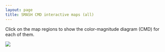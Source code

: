 ```yaml
---
layout: page
title: SMASH CMD interactive maps (all)
---
```



<head>
    <title>SMASH Interactive Map</title>
</head>

Click on the map regions to show the color-magnitude diagram (CMD) for each of them.

<body>
    <style>
        #hess {
            display: none;
            position: absolute;
            width: 400px;
            border: solid 5px black;
        };
    </style>
    <div id="container">
        <img id="map" src="../assets/smash_map_calibration_v6.jpg"><br>
        <img id="hess" src="../assets/allv6/Field11_hess_finalv6.jpg">
        <div id="pixel"></div>
    </div>

<script>
    function get_lon_lat(screenX, screenY) {
        minX = 100;
        maxX = 990;
        minY = 24;
        maxY = 639;

        min_lon = 80;
        max_lon = -35;
        min_lat = 40;
        max_lat = -40;

        click_lon = min_lon + (screenX - minX)*(max_lon - min_lon)/(maxX - minX); 
        click_lat = min_lat + (screenY - minY)*(max_lat - min_lat)/(maxY - minY);
        return [click_lon, click_lat];

    };

    var click_centers = [
[-19.6, -13.8, "../assets/allv6/Field1_hess_finalv6.jpg"],
[-12.1, -15.0, "../assets/allv6/Field2_hess_finalv6.jpg"],
[-15.1, -13.9, "../assets/allv6/Field3_hess_finalv6.jpg"],
[-16.7, -13.4, "../assets/allv6/Field4_hess_finalv6.jpg"],
[-16.9, -11.7, "../assets/allv6/Field5_hess_finalv6.jpg"],
[-15.4, -12.3, "../assets/allv6/Field6_hess_finalv6.jpg"],
[-13.9, -12.8, "../assets/allv6/Field7_hess_finalv6.jpg"],
[-6.4, -15.3, "../assets/allv6/Field8_hess_finalv6.jpg"],
[-17.2, -10.1, "../assets/allv6/Field9_hess_finalv6.jpg"],
[-15.7, -10.6, "../assets/allv6/Field10_hess_finalv6.jpg"],
[-14.1, -11.2, "../assets/allv6/Field11_hess_finalv6.jpg"],
[-12.6, -11.7, "../assets/allv6/Field12_hess_finalv6.jpg"],
[-9.6, -12.6, "../assets/allv6/Field13_hess_finalv6.jpg"],
[-16.0, -9.0, "../assets/allv6/Field14_hess_finalv6.jpg"],
[-14.5, -9.5, "../assets/allv6/Field15_hess_finalv6.jpg"],
[-12.9, -10.0, "../assets/allv6/Field16_hess_finalv6.jpg"],
[-3.7, -14.4, "../assets/allv6/Field17_hess_finalv6.jpg"],
[-12.2, -7.1, "../assets/allv6/Field18_hess_finalv6.jpg"],
[-8.8, -9.7, "../assets/allv6/Field19_hess_finalv6.jpg"],
[-16.2, -2.9, "../assets/allv6/Field20_hess_finalv6.jpg"],
[-13.1, -3.8, "../assets/allv6/Field21_hess_finalv6.jpg"],
[-9.6, -6.3, "../assets/allv6/Field22_hess_finalv6.jpg"],
[-11.7, 0.4, "../assets/allv6/Field23_hess_finalv6.jpg"],
[-9.1, -3.3, "../assets/allv6/Field24_hess_finalv6.jpg"],
[-4.7, -9.3, "../assets/allv6/Field25_hess_finalv6.jpg"],
[-5.6, -5.8, "../assets/allv6/Field26_hess_finalv6.jpg"],
[-5.7, -1.1, "../assets/allv6/Field27_hess_finalv6.jpg"],
[-6.9, 2.3, "../assets/allv6/Field28_hess_finalv6.jpg"],
[-2.2, -3.5, "../assets/allv6/Field29_hess_finalv6.jpg"],
[-3.1, 3.0, "../assets/allv6/Field30_hess_finalv6.jpg"],
[-0.7, -8.7, "../assets/allv6/Field31_hess_finalv6.jpg"],
[-2.4, 1.3, "../assets/allv6/Field32_hess_finalv6.jpg"],
[0.0, -12.2, "../assets/allv6/Field33_hess_finalv6.jpg"],
[-1.8, -0.4, "../assets/allv6/Field34_hess_finalv6.jpg"],
[-2.27, 4.45, "../assets/allv6/Field35_hess_finalv6.jpg"],
[-1.6, 2.7, "../assets/allv6/Field36_hess_finalv6.jpg"],
[-1.5, 5.9, "../assets/allv6/Field37_hess_finalv6.jpg"],
[-1.0, 1.0, "../assets/allv6/Field38_hess_finalv6.jpg"],
[-0.8, 4.2, "../assets/allv6/Field39_hess_finalv6.jpg"],
[-0.4, -0.7, "../assets/allv6/Field40_hess_finalv6.jpg"],
[-0.1, 2.4, "../assets/allv6/Field41_hess_finalv6.jpg"],
[0.0, 5.6, "../assets/allv6/Field42_hess_finalv6.jpg"],
[0.5, 0.7, "../assets/allv6/Field43_hess_finalv6.jpg"],
[0.7, -4.2, "../assets/allv6/Field44_hess_finalv6.jpg"],
[0.7, 3.9, "../assets/allv6/Field45_hess_finalv6.jpg"],
[1.1, -1.0, "../assets/allv6/Field46_hess_finalv6.jpg"],
[1.3, 2.1, "../assets/allv6/Field47_hess_finalv6.jpg"],
[1.5, 5.3, "../assets/allv6/Field48_hess_finalv6.jpg"],
[2.0, 0.4, "../assets/allv6/Field49_hess_finalv6.jpg"],
[2.2, 3.6, "../assets/allv6/Field50_hess_finalv6.jpg"],
[2.8, 1.9, "../assets/allv6/Field51_hess_finalv6.jpg"],
[3.1, -8.0, "../assets/allv6/Field52_hess_finalv6.jpg"],
[5.9, 4.5, "../assets/allv6/Field53_hess_finalv6.jpg"],
[4.5, -3.4, "../assets/allv6/Field54_hess_finalv6.jpg"],
[5.7, 1.3, "../assets/allv6/Field55_hess_finalv6.jpg"],
[9.3, 2.3, "../assets/allv6/Field56_hess_finalv6.jpg"],
[15.3, 14.7, "../assets/allv6/Field57_hess_finalv6.jpg"],
[14.6, 9.8, "../assets/allv6/Field58_hess_finalv6.jpg"],
[12.3, 5.1, "../assets/allv6/Field59_hess_finalv6.jpg"],
[7.9, -5.7, "../assets/allv6/Field60_hess_finalv6.jpg"],
[10.5, -1.2, "../assets/allv6/Field61_hess_finalv6.jpg"],
[2.2, -16.0, "../assets/allv6/Field62_hess_finalv6.jpg"],
[13.6, 1.6, "../assets/allv6/Field63_hess_finalv6.jpg"],
[4.4, -13.3, "../assets/allv6/Field64_hess_finalv6.jpg"],
[6.4, -10.4, "../assets/allv6/Field65_hess_finalv6.jpg"],
[13.0, -5.0, "../assets/allv6/Field66_hess_finalv6.jpg"],
[16.1, -2.1, "../assets/allv6/Field67_hess_finalv6.jpg"],
[11.2, -8.0, "../assets/allv6/Field68_hess_finalv6.jpg"],
[10.7, -11.3, "../assets/allv6/Field69_hess_finalv6.jpg"],
[51.8, 18.0, "../assets/allv6/Field70_hess_finalv6.jpg"],
[50.3, 13.1, "../assets/allv6/Field71_hess_finalv6.jpg"],
[55.1, 15.9, "../assets/allv6/Field72_hess_finalv6.jpg"],
[64.6, 17.8, "../assets/allv6/Field74_hess_finalv6.jpg"],
[56.0, 12.4, "../assets/allv6/Field75_hess_finalv6.jpg"],
[59.9, 13.6, "../assets/allv6/Field76_hess_finalv6.jpg"],
[52.7, 9.5, "../assets/allv6/Field77_hess_finalv6.jpg"],
[15.0, -12.1, "../assets/allv6/Field80_hess_finalv6.jpg"],
[67.6, 10.8, "../assets/allv6/Field82_hess_finalv6.jpg"],
[7.6, -15.7, "../assets/allv6/Field83_hess_finalv6.jpg"],
[55.6, 4.1, "../assets/allv6/Field84_hess_finalv6.jpg"],
[59.3, 5.4, "../assets/allv6/Field85_hess_finalv6.jpg"],
[11.6, -14.8, "../assets/allv6/Field87_hess_finalv6.jpg"],
[60.4, 2.0, "../assets/allv6/Field90_hess_finalv6.jpg"],
[47.3, -3.5, "../assets/allv6/Field91_hess_finalv6.jpg"],
[57.3, -1.0, "../assets/allv6/Field92_hess_finalv6.jpg"],
[66.1, 1.3, "../assets/allv6/Field93_hess_finalv6.jpg"],
[54.3, -4.0, "../assets/allv6/Field94_hess_finalv6.jpg"],
[59.2, -6.1, "../assets/allv6/Field98_hess_finalv6.jpg"],
[52.0, -8.9, "../assets/allv6/Field99_hess_finalv6.jpg"],
[63.5, -6.5, "../assets/allv6/Field100_hess_finalv6.jpg"],
[68.7, -5.3, "../assets/allv6/Field101_hess_finalv6.jpg"],
[53.3, -12.3, "../assets/allv6/Field104_hess_finalv6.jpg"],
[10.9, -18.1, "../assets/allv6/Field106_hess_finalv6.jpg"],
[57.0, -14.2, "../assets/allv6/Field109_hess_finalv6.jpg"],
[65.1, -13.0, "../assets/allv6/Field110_hess_finalv6.jpg"],
[58.6, -17.5, "../assets/allv6/Field113_hess_finalv6.jpg"],
[6.9, -18.9, "../assets/allv6/Field115_hess_finalv6.jpg"],
[52.8, -20.6, "../assets/allv6/Field116_hess_finalv6.jpg"],
[57.4, -20.7, "../assets/allv6/Field117_hess_finalv6.jpg"],
[49.1, -22.1, "../assets/allv6/Field118_hess_finalv6.jpg"],
[67.8, -22.6, "../assets/allv6/Field121_hess_finalv6.jpg"],
[53.9, -25.6, "../assets/allv6/Field123_hess_finalv6.jpg"],
[55.4, -30.5, "../assets/allv6/Field127_hess_finalv6.jpg"],
[63.7, -30.5, "../assets/allv6/Field128_hess_finalv6.jpg"],
[9.0, -22.7, "../assets/allv6/Field129_hess_finalv6.jpg"],
[2.8, -19.5, "../assets/allv6/Field130_hess_finalv6.jpg"],
[4.8, -23.4, "../assets/allv6/Field131_hess_finalv6.jpg"],
[8.5, -29.5, "../assets/allv6/Field132_hess_finalv6.jpg"],
[3.8, -28.3, "../assets/allv6/Field133_hess_finalv6.jpg"],
[0.2, -22.2, "../assets/allv6/Field134_hess_finalv6.jpg"],
[-0.8, -27.0, "../assets/allv6/Field135_hess_finalv6.jpg"],
[-5.4, -27.2, "../assets/allv6/Field136_hess_finalv6.jpg"],
[-8.6, -29.5, "../assets/allv6/Field137_hess_finalv6.jpg"],
[-4.1, -22.6, "../assets/allv6/Field138_hess_finalv6.jpg"],
[-10.0, -25.6, "../assets/allv6/Field139_hess_finalv6.jpg"],
[-18.4, -29.0, "../assets/allv6/Field140_hess_finalv6.jpg"],
[-8.6, -22.8, "../assets/allv6/Field141_hess_finalv6.jpg"],
[-14.7, -25.5, "../assets/allv6/Field142_hess_finalv6.jpg"],
[-13.1, -22.8, "../assets/allv6/Field143_hess_finalv6.jpg"],
[-21.1, -24.4, "../assets/allv6/Field144_hess_finalv6.jpg"],
[-17.7, -20.9, "../assets/allv6/Field145_hess_finalv6.jpg"],
[-22.4, -20.5, "../assets/allv6/Field147_hess_finalv6.jpg"],
[-5.9, -18.7, "../assets/allv6/Field148_hess_finalv6.jpg"],
[-17.8, -17.7, "../assets/allv6/Field149_hess_finalv6.jpg"],
[-22.4, -17.4, "../assets/allv6/Field150_hess_finalv6.jpg"],
[-8.9, -17.7, "../assets/allv6/Field152_hess_finalv6.jpg"],
[19.5, 32.3, "../assets/allv6/Field153_hess_finalv6.jpg"],
[19.4, 24.7, "../assets/allv6/Field154_hess_finalv6.jpg"],
[19.2, 18.7, "../assets/allv6/Field155_hess_finalv6.jpg"],
[18.8, 12.7, "../assets/allv6/Field156_hess_finalv6.jpg"],
[16.6, 4.4, "../assets/allv6/Field157_hess_finalv6.jpg"],
[55.0, 20.5, "../assets/allv6/Field158_hess_finalv6.jpg"],
[16.1, -8.3, "../assets/allv6/Field159_hess_finalv6.jpg"],
[69.2, 15.5, "../assets/allv6/Field160_hess_finalv6.jpg"],
[51.9, 7.2, "../assets/allv6/Field161_hess_finalv6.jpg"],
[60.4, 9.4, "../assets/allv6/Field162_hess_finalv6.jpg"],
[50.7, -0.2, "../assets/allv6/Field163_hess_finalv6.jpg"],
[71.2, 3.0, "../assets/allv6/Field164_hess_finalv6.jpg"],
[49.9, -6.2, "../assets/allv6/Field165_hess_finalv6.jpg"],
[49.4, -12.2, "../assets/allv6/Field166_hess_finalv6.jpg"],
[71.0, -9.7, "../assets/allv6/Field167_hess_finalv6.jpg"],
[47.7, -18.9, "../assets/allv6/Field168_hess_finalv6.jpg"],
[62.9, -18.1, "../assets/allv6/Field169_hess_finalv6.jpg"],
[63.5, -25.6, "../assets/allv6/Field170_hess_finalv6.jpg"],
[13.1, -21.6, "../assets/allv6/Field171_hess_finalv6.jpg"],
[49.1, -31.8, "../assets/allv6/Field172_hess_finalv6.jpg"],
[65.8, -36.0, "../assets/allv6/Field173_hess_finalv6.jpg"],
[49.5, -37.9, "../assets/allv6/Field174_hess_finalv6.jpg"],
[11.3, -27.4, "../assets/allv6/Field175_hess_finalv6.jpg"],
[-20.6, -10.5, "../assets/allv6/Field176_hess_finalv6.jpg"],
[-18.9, -6.3, "../assets/allv6/Field177_hess_finalv6.jpg"],
[-15.2, -7.7, "../assets/allv6/Field178_hess_finalv6.jpg"],
[2.0, -24.4, "../assets/allv6/Field179_hess_finalv6.jpg"],
[-2.2, -30.0, "../assets/allv6/Field180_hess_finalv6.jpg"],
[-11.7, -20.1, "../assets/allv6/Field181_hess_finalv6.jpg"],
[6.6, -25.6, "../assets/allv6/Field183_hess_finalv6.jpg"],
[-5.28, 5.06, "../assets/allv6/Field184_hess_finalv6.jpg"],
[-5.41, 1.99, "../assets/allv6/Field185_hess_finalv6.jpg"],
[-6.08, 3.68, "../assets/allv6/Field186_hess_finalv6.jpg"],
[-6.27, 0.63, "../assets/allv6/Field187_hess_finalv6.jpg"],
[-3.77, 4.75, "../assets/allv6/Field188_hess_finalv6.jpg"],
[-3.91, 1.66, "../assets/allv6/Field189_hess_finalv6.jpg"],
[-4.18, -1.43, "../assets/allv6/Field190_hess_finalv6.jpg"],
[-4.51, 6.45, "../assets/allv6/Field191_hess_finalv6.jpg"],
[-4.57, 3.36, "../assets/allv6/Field192_hess_finalv6.jpg"],
[-4.77, 0.28, "../assets/allv6/Field193_hess_finalv6.jpg"],
[-2.71, -1.78, "../assets/allv6/Field195_hess_finalv6.jpg"],
[-3.12, -4.87, "../assets/allv6/Field196_hess_finalv6.jpg"],
[-3.29, -0.06, "../assets/allv6/Field198_hess_finalv6.jpg"],
[-3.63, -3.15, "../assets/allv6/Field199_hess_finalv6.jpg"],
[-1.24, -2.11, "../assets/allv6/Field201_hess_finalv6.jpg"],
[-1.66, -5.23, "../assets/allv6/Field202_hess_finalv6.jpg"],
[-2.64, -6.60, "../assets/allv6/Field204_hess_finalv6.jpg"],
[0.21, -2.44, "../assets/allv6/Field207_hess_finalv6.jpg"],
[-0.21, -5.58, "../assets/allv6/Field208_hess_finalv6.jpg"],
[-0.71, -3.84, "../assets/allv6/Field210_hess_finalv6.jpg"],
[-1.19, -6.96, "../assets/allv6/Field211_hess_finalv6.jpg"],
[1.66, -2.76, "../assets/allv6/Field214_hess_finalv6.jpg"],
[1.24, -5.92, "../assets/allv6/Field215_hess_finalv6.jpg"],
[0.26, -7.32, "../assets/allv6/Field217_hess_finalv6.jpg"],
[3.62, 3.32, "../assets/allv6/Field220_hess_finalv6.jpg"],
[3.41, 0.12, "../assets/allv6/Field221_hess_finalv6.jpg"],
[3.10, -3.07, "../assets/allv6/Field222_hess_finalv6.jpg"],
[2.68, -6.25, "../assets/allv6/Field223_hess_finalv6.jpg"],
[2.55, -1.32, "../assets/allv6/Field226_hess_finalv6.jpg"],
[2.18, -4.50, "../assets/allv6/Field227_hess_finalv6.jpg"],
[1.70, -7.66, "../assets/allv6/Field228_hess_finalv6.jpg"],
[5.17, 6.27, "../assets/allv6/Field230_hess_finalv6.jpg"],
[5.06, 3.05, "../assets/allv6/Field231_hess_finalv6.jpg"],
[4.85, -0.16, "../assets/allv6/Field232_hess_finalv6.jpg"],
[4.11, -6.57, "../assets/allv6/Field233_hess_finalv6.jpg"],
[4.41, 4.79, "../assets/allv6/Field235_hess_finalv6.jpg"],
[4.25, 1.58, "../assets/allv6/Field236_hess_finalv6.jpg"],
[3.98, -1.62, "../assets/allv6/Field237_hess_finalv6.jpg"],
[3.62, -4.82, "../assets/allv6/Field238_hess_finalv6.jpg"],
[5.41, -1.91, "../assets/allv6/Field243_hess_finalv6.jpg"],
[12.24, 18.31, "../assets/allv6/Field246_hess_finalv6.jpg"],
[15.07, 21.30, "../assets/allv6/Field247_hess_finalv6.jpg"] ];

    document.getElementById("map").addEventListener("click", function (event) {
        var contentvar = document.getElementById("map")
        // [0].children[0]
        // console.log(contentvar.clientX);
        // console.log(contentvar.pageX);
        click_lonlat = get_lon_lat(event.pageX-contentvar.offsetLeft, event.pageY-contentvar.offsetTop);

        out_str = event.pageX-contentvar.offsetLeft + " " + event.pageY-contentvar.offsetTop + " " + click_lonlat[0] + " " + click_lonlat[1];
        document.getElementById("pixel").innerHTML = out_str;
        // out_str = event.clientX + " " + event.clientY + " " + click_lonlat[0] + " " + click_lonlat[1];
        // document.getElementById("pixel").innerHTML = out_str;

        cmd = document.getElementById("hess")
        for(var i=0; i<click_centers.length; i++) {
            target_lon = click_centers[i][0];
            target_lat = click_centers[i][1];
            target_img = click_centers[i][2];
            dist = Math.pow(click_lonlat[0] - target_lon,2) +
                Math.pow(click_lonlat[1] - target_lat,2);
            if(dist < 0.3) {

                cmd.style.display = "block";
                if(event.pageX >  20000) {
                    cmd.style.left = 40;
                } else {
                    cmd.style.left = 800;
                };
                // cmd.style.left = 1000;
                cmd.style.top = 20;
                cmd.src = target_img;
                return;
            }
        };
        // Didn't find one.
        cmd.style.display = "none";

    });
</script>
</body>

